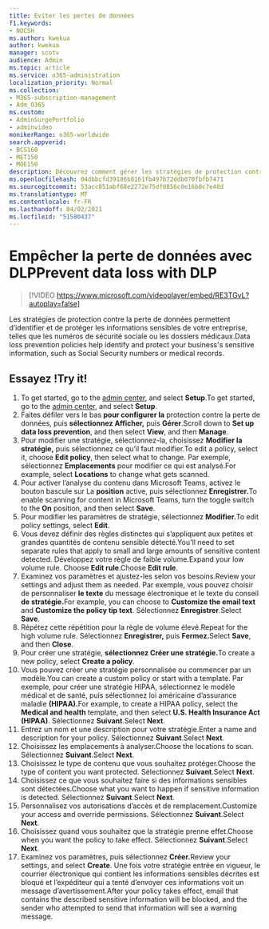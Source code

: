 ```yaml
---
title: Éviter les pertes de données
f1.keywords:
- NOCSH
ms.author: kwekua
author: kwekua
manager: scotv
audience: Admin
ms.topic: article
ms.service: o365-administration
localization_priority: Normal
ms.collection:
- M365-subscription-management
- Adm_O365
ms.custom:
- AdminSurgePortfolio
- adminvideo
monikerRange: o365-worldwide
search.appverid:
- BCS160
- MET150
- MOE150
description: Découvrez comment gérer les stratégies de protection contre la perte de données.
ms.openlocfilehash: 04dbbcfd39186b8161fb497b72ddb070fbfb7471
ms.sourcegitcommit: 53acc851abf68e2272e75df0856c0e16b0c7e48d
ms.translationtype: MT
ms.contentlocale: fr-FR
ms.lasthandoff: 04/02/2021
ms.locfileid: "51580437"
---
```

# <a name="prevent-data-loss-with-dlp"></a><span data-ttu-id="5d73b-103">Empêcher la perte de données avec DLP</span><span class="sxs-lookup"><span data-stu-id="5d73b-103">Prevent data loss with DLP</span></span>

> [!VIDEO https://www.microsoft.com/videoplayer/embed/RE3TGvL?autoplay=false]

<span data-ttu-id="5d73b-104">Les stratégies de protection contre la perte de données permettent d’identifier et de protéger les informations sensibles de votre entreprise, telles que les numéros de sécurité sociale ou les dossiers médicaux.</span><span class="sxs-lookup"><span data-stu-id="5d73b-104">Data loss prevention policies help identify and protect your business's sensitive information, such as Social Security numbers or medical records.</span></span> 

## <a name="try-it"></a><span data-ttu-id="5d73b-105">Essayez !</span><span class="sxs-lookup"><span data-stu-id="5d73b-105">Try it!</span></span>

1. <span data-ttu-id="5d73b-106">To get started, go to the [admin center](https://admin.microsoft.com), and select **Setup**.</span><span class="sxs-lookup"><span data-stu-id="5d73b-106">To get started, go to the [admin center](https://admin.microsoft.com), and select **Setup**.</span></span>
1. <span data-ttu-id="5d73b-107">Faites défiler vers le bas **pour configurer la** protection contre la perte de données, puis **sélectionnez Afficher,** puis **Gérer**.</span><span class="sxs-lookup"><span data-stu-id="5d73b-107">Scroll down to **Set up data loss prevention**, and then select **View**, and then **Manage**.</span></span>
1. <span data-ttu-id="5d73b-108">Pour modifier une stratégie, sélectionnez-la, choisissez **Modifier la stratégie,** puis sélectionnez ce qu’il faut modifier.</span><span class="sxs-lookup"><span data-stu-id="5d73b-108">To edit a policy, select it, choose **Edit policy**, then select what to change.</span></span> <span data-ttu-id="5d73b-109">Par exemple, sélectionnez **Emplacements** pour modifier ce qui est analysé.</span><span class="sxs-lookup"><span data-stu-id="5d73b-109">For example, select **Locations** to change what gets scanned.</span></span>
1. <span data-ttu-id="5d73b-110">Pour activer l’analyse du contenu dans Microsoft Teams, activez le bouton bascule sur La **position** active, puis sélectionnez **Enregistrer.**</span><span class="sxs-lookup"><span data-stu-id="5d73b-110">To enable scanning for content in Microsoft Teams, turn the toggle switch to the **On** position, and then select **Save**.</span></span>
1. <span data-ttu-id="5d73b-111">Pour modifier les paramètres de stratégie, sélectionnez **Modifier.**</span><span class="sxs-lookup"><span data-stu-id="5d73b-111">To edit policy settings, select **Edit**.</span></span>
1. <span data-ttu-id="5d73b-112">Vous devez définir des règles distinctes qui s’appliquent aux petites et grandes quantités de contenu sensible détecté.</span><span class="sxs-lookup"><span data-stu-id="5d73b-112">You'll need to set separate rules that apply to small and large amounts of sensitive content detected.</span></span> <span data-ttu-id="5d73b-113">Développez votre règle de faible volume.</span><span class="sxs-lookup"><span data-stu-id="5d73b-113">Expand your low volume rule.</span></span> <span data-ttu-id="5d73b-114">Choose **Edit rule**.</span><span class="sxs-lookup"><span data-stu-id="5d73b-114">Choose **Edit rule**.</span></span>
1. <span data-ttu-id="5d73b-115">Examinez vos paramètres et ajustez-les selon vos besoins.</span><span class="sxs-lookup"><span data-stu-id="5d73b-115">Review your settings and adjust them as needed.</span></span> <span data-ttu-id="5d73b-116">Par exemple, vous pouvez choisir de personnaliser **le texte** du message électronique et le texte du conseil **de stratégie.**</span><span class="sxs-lookup"><span data-stu-id="5d73b-116">For example, you can choose to **Customize the email text** and **Customize the policy tip text**.</span></span> <span data-ttu-id="5d73b-117">Sélectionnez **Enregistrer**.</span><span class="sxs-lookup"><span data-stu-id="5d73b-117">Select **Save**.</span></span>
1. <span data-ttu-id="5d73b-118">Répétez cette répétition pour la règle de volume élevé.</span><span class="sxs-lookup"><span data-stu-id="5d73b-118">Repeat for the high volume rule.</span></span> <span data-ttu-id="5d73b-119">Sélectionnez **Enregistrer,** puis **Fermez.**</span><span class="sxs-lookup"><span data-stu-id="5d73b-119">Select **Save**, and then **Close**.</span></span>
1. <span data-ttu-id="5d73b-120">Pour créer une stratégie, **sélectionnez Créer une stratégie.**</span><span class="sxs-lookup"><span data-stu-id="5d73b-120">To create a new policy, select **Create a policy**.</span></span>
1. <span data-ttu-id="5d73b-121">Vous pouvez créer une stratégie personnalisée ou commencer par un modèle.</span><span class="sxs-lookup"><span data-stu-id="5d73b-121">You can create a custom policy or start with a template.</span></span> <span data-ttu-id="5d73b-122">Par exemple, pour créer une stratégie  HIPAA, sélectionnez le modèle médical et de santé, puis sélectionnez loi américaine d’assurance maladie **(HIPAA).**</span><span class="sxs-lookup"><span data-stu-id="5d73b-122">For example, to create a HIPAA policy, select the **Medical and health** template, and then select **U.S. Health Insurance Act (HIPAA)**.</span></span> <span data-ttu-id="5d73b-123">Sélectionnez **Suivant**.</span><span class="sxs-lookup"><span data-stu-id="5d73b-123">Select **Next**.</span></span>
1. <span data-ttu-id="5d73b-124">Entrez un nom et une description pour votre stratégie.</span><span class="sxs-lookup"><span data-stu-id="5d73b-124">Enter a name and description for your policy.</span></span> <span data-ttu-id="5d73b-125">Sélectionnez **Suivant**.</span><span class="sxs-lookup"><span data-stu-id="5d73b-125">Select **Next**.</span></span>
1. <span data-ttu-id="5d73b-126">Choisissez les emplacements à analyser.</span><span class="sxs-lookup"><span data-stu-id="5d73b-126">Choose the locations to scan.</span></span> <span data-ttu-id="5d73b-127">Sélectionnez **Suivant**.</span><span class="sxs-lookup"><span data-stu-id="5d73b-127">Select **Next**.</span></span>
1. <span data-ttu-id="5d73b-128">Choisissez le type de contenu que vous souhaitez protéger.</span><span class="sxs-lookup"><span data-stu-id="5d73b-128">Choose the type of content you want protected.</span></span> <span data-ttu-id="5d73b-129">Sélectionnez **Suivant**.</span><span class="sxs-lookup"><span data-stu-id="5d73b-129">Select **Next**.</span></span>
1. <span data-ttu-id="5d73b-130">Choisissez ce que vous souhaitez faire si des informations sensibles sont détectées.</span><span class="sxs-lookup"><span data-stu-id="5d73b-130">Choose what you want to happen if sensitive information is detected.</span></span> <span data-ttu-id="5d73b-131">Sélectionnez **Suivant**.</span><span class="sxs-lookup"><span data-stu-id="5d73b-131">Select **Next**.</span></span>
1. <span data-ttu-id="5d73b-132">Personnalisez vos autorisations d’accès et de remplacement.</span><span class="sxs-lookup"><span data-stu-id="5d73b-132">Customize your access and override permissions.</span></span> <span data-ttu-id="5d73b-133">Sélectionnez **Suivant**.</span><span class="sxs-lookup"><span data-stu-id="5d73b-133">Select **Next**.</span></span>
1. <span data-ttu-id="5d73b-134">Choisissez quand vous souhaitez que la stratégie prenne effet.</span><span class="sxs-lookup"><span data-stu-id="5d73b-134">Choose when you want the policy to take effect.</span></span> <span data-ttu-id="5d73b-135">Sélectionnez **Suivant**.</span><span class="sxs-lookup"><span data-stu-id="5d73b-135">Select **Next**.</span></span>
1. <span data-ttu-id="5d73b-136">Examinez vos paramètres, puis sélectionnez **Créer.**</span><span class="sxs-lookup"><span data-stu-id="5d73b-136">Review your settings, and select **Create**.</span></span> <span data-ttu-id="5d73b-137">Une fois votre stratégie entrée en vigueur, le courrier électronique qui contient les informations sensibles décrites est bloqué et l’expéditeur qui a tenté d’envoyer ces informations voit un message d’avertissement.</span><span class="sxs-lookup"><span data-stu-id="5d73b-137">After your policy takes effect, email that contains the described sensitive information will be blocked, and the sender who attempted to send that information will see a warning message.</span></span>